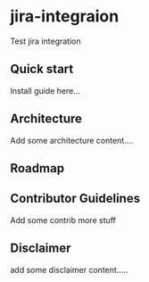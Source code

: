 # jira-integraion
Test jira integration

## Quick start
Install guide here...

## Architecture
Add some architecture content....

## Roadmap

## Contributor Guidelines
Add some contrib more stuff

## Disclaimer
add some disclaimer content.....